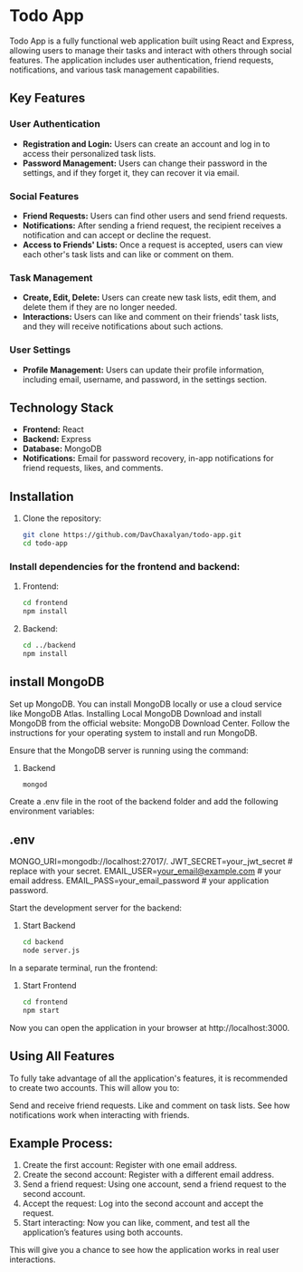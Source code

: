 # Todo App

Todo App is a fully functional web application built using React and Express, allowing users to manage their tasks and interact with others through social features. The application includes user authentication, friend requests, notifications, and various task management capabilities.

## Key Features

### User Authentication
- **Registration and Login:** Users can create an account and log in to access their personalized task lists.
- **Password Management:** Users can change their password in the settings, and if they forget it, they can recover it via email.

### Social Features
- **Friend Requests:** Users can find other users and send friend requests.
- **Notifications:** After sending a friend request, the recipient receives a notification and can accept or decline the request.
- **Access to Friends' Lists:** Once a request is accepted, users can view each other's task lists and can like or comment on them.

### Task Management
- **Create, Edit, Delete:** Users can create new task lists, edit them, and delete them if they are no longer needed.
- **Interactions:** Users can like and comment on their friends' task lists, and they will receive notifications about such actions.

### User Settings
- **Profile Management:** Users can update their profile information, including email, username, and password, in the settings section.

## Technology Stack

- **Frontend:** React
- **Backend:** Express
- **Database:** MongoDB
- **Notifications:** Email for password recovery, in-app notifications for friend requests, likes, and comments.

## Installation

1. Clone the repository:
   ```bash
   git clone https://github.com/DavChaxalyan/todo-app.git
   cd todo-app
   
### Install dependencies for the frontend and backend:
1. Frontend:
   ```bash
   cd frontend
   npm install
2. Backend:
   ```bash
   cd ../backend
   npm install

## install MongoDB
Set up MongoDB. You can install MongoDB locally or use a cloud service like MongoDB Atlas.
Installing Local MongoDB
Download and install MongoDB from the official website: MongoDB Download Center.
Follow the instructions for your operating system to install and run MongoDB.

Ensure that the MongoDB server is running using the command:
1. Backend
   ```bash
   mongod

Create a .env file in the root of the backend folder and add the following environment variables:
## .env

MONGO_URI=mongodb://localhost:27017/.
JWT_SECRET=your_jwt_secret  # replace with your secret.
EMAIL_USER=your_email@example.com  # your email address.
EMAIL_PASS=your_email_password  # your application password.

Start the development server for the backend:
1. Start Backend
   ```bash
   cd backend
   node server.js

In a separate terminal, run the frontend:
1. Start Frontend
   ```bash
   cd frontend
   npm start   

Now you can open the application in your browser at http://localhost:3000.

## Using All Features
To fully take advantage of all the application's features, it is recommended to create two accounts. This will allow you to:

Send and receive friend requests.
Like and comment on task lists.
See how notifications work when interacting with friends.

## Example Process:
1. Create the first account: Register with one email address.
2. Create the second account: Register with a different email address.
3. Send a friend request: Using one account, send a friend request to the second account.
4. Accept the request: Log into the second account and accept the request.
5. Start interacting: Now you can like, comment, and test all the application’s features using both accounts.
   
This will give you a chance to see how the application works in real user interactions.

